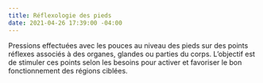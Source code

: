 ```yaml
---
title: Réflexologie des pieds
date: 2021-04-26 17:39:00 -04:00
---
```


Pressions effectuées avec les pouces au niveau des pieds sur des points réflexes associés à des organes, glandes ou parties du corps. L’objectif est de stimuler ces points selon les besoins pour activer et favoriser le bon fonctionnement des régions ciblées.